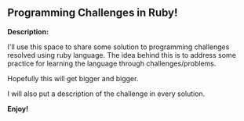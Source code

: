 Programming Challenges in Ruby!
---

**Description:**


I'll use this space to share some solution to programming challenges resolved using ruby language.
The idea behind this is to address some practice for learning the language through challenges/problems.

Hopefully this will get bigger and bigger.

I will also put a description of the challenge in every solution.

**Enjoy!**